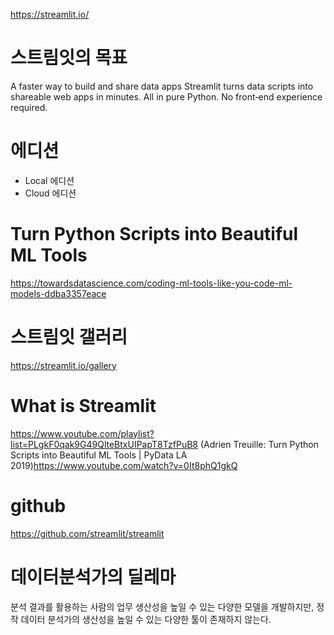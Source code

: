 https://streamlit.io/

# 스트림잇의 목표
A faster way to build and share data apps
Streamlit turns data scripts into shareable web apps in minutes.
All in pure Python. No front‑end experience required.

# 에디션
- Local 에디션
- Cloud 에디션

# Turn Python Scripts into Beautiful ML Tools
https://towardsdatascience.com/coding-ml-tools-like-you-code-ml-models-ddba3357eace

# 스트림잇 갤러리
https://streamlit.io/gallery

# What is Streamlit
https://www.youtube.com/playlist?list=PLgkF0qak9G49QlteBtxUIPapT8TzfPuB8
(Adrien Treuille: Turn Python Scripts into Beautiful ML Tools | PyData LA 2019)https://www.youtube.com/watch?v=0It8phQ1gkQ

# github
https://github.com/streamlit/streamlit

# 데이터분석가의 딜레마
분석 결과를 활용하는 사람의 업무 생산성을 높일 수 있는 다양한 모델을 개발하지만, 정작 데이터 분석가의 생산성을 높일 수 있는 다양한 툴이 존재하지 않는다.

